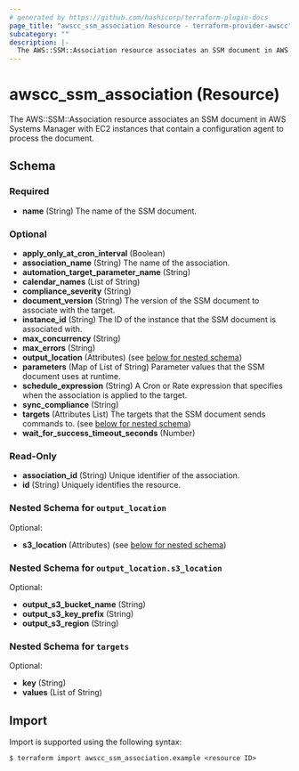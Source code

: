 ```yaml
---
# generated by https://github.com/hashicorp/terraform-plugin-docs
page_title: "awscc_ssm_association Resource - terraform-provider-awscc"
subcategory: ""
description: |-
  The AWS::SSM::Association resource associates an SSM document in AWS Systems Manager with EC2 instances that contain a configuration agent to process the document.
---
```


# awscc_ssm_association (Resource)

The AWS::SSM::Association resource associates an SSM document in AWS Systems Manager with EC2 instances that contain a configuration agent to process the document.



<!-- schema generated by tfplugindocs -->
## Schema

### Required

- **name** (String) The name of the SSM document.

### Optional

- **apply_only_at_cron_interval** (Boolean)
- **association_name** (String) The name of the association.
- **automation_target_parameter_name** (String)
- **calendar_names** (List of String)
- **compliance_severity** (String)
- **document_version** (String) The version of the SSM document to associate with the target.
- **instance_id** (String) The ID of the instance that the SSM document is associated with.
- **max_concurrency** (String)
- **max_errors** (String)
- **output_location** (Attributes) (see [below for nested schema](#nestedatt--output_location))
- **parameters** (Map of List of String) Parameter values that the SSM document uses at runtime.
- **schedule_expression** (String) A Cron or Rate expression that specifies when the association is applied to the target.
- **sync_compliance** (String)
- **targets** (Attributes List) The targets that the SSM document sends commands to. (see [below for nested schema](#nestedatt--targets))
- **wait_for_success_timeout_seconds** (Number)

### Read-Only

- **association_id** (String) Unique identifier of the association.
- **id** (String) Uniquely identifies the resource.

<a id="nestedatt--output_location"></a>
### Nested Schema for `output_location`

Optional:

- **s3_location** (Attributes) (see [below for nested schema](#nestedatt--output_location--s3_location))

<a id="nestedatt--output_location--s3_location"></a>
### Nested Schema for `output_location.s3_location`

Optional:

- **output_s3_bucket_name** (String)
- **output_s3_key_prefix** (String)
- **output_s3_region** (String)



<a id="nestedatt--targets"></a>
### Nested Schema for `targets`

Optional:

- **key** (String)
- **values** (List of String)

## Import

Import is supported using the following syntax:

```shell
$ terraform import awscc_ssm_association.example <resource ID>
```
